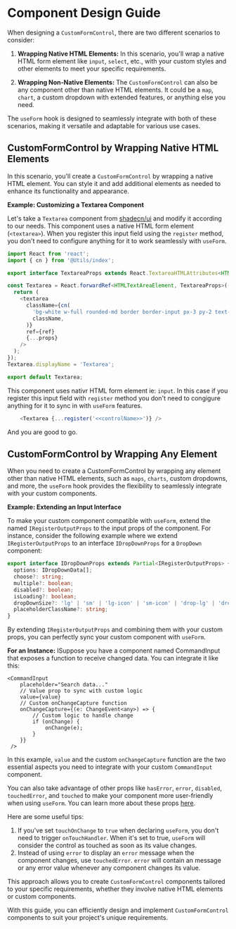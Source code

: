 # Component Design Guide

When designing a `CustomFormControl`, there are two different scenarios to consider:

1. **Wrapping Native HTML Elements:** In this scenario, you'll wrap a native HTML form element like `input`, `select`, etc., with your custom styles and other elements to meet your specific requirements.

2. **Wrapping Non-Native Elements:** The `CustomFormControl` can also be any component other than native HTML elements. It could be a `map`, `chart`, a custom dropdown with extended features, or anything else you need.

The `useForm` hook is designed to seamlessly integrate with both of these scenarios, making it versatile and adaptable for various use cases.

## CustomFormControl by Wrapping Native HTML Elements

In this scenario, you'll create a `CustomFormControl` by wrapping a native HTML element. You can style it and add additional elements as needed to enhance its functionality and appearance.

**Example: Customizing a Textarea Component**

Let's take a `Textarea` component from [shadecn/ui](https://ui.shadcn.com/docs/components/textarea) and modify it according to our needs. This component uses a native HTML form element (`<textarea>`). When you register this input field using the `register` method, you don't need to configure anything for it to work seamlessly with `useForm`.

```ts
import React from 'react';
import { cn } from '@Utils/index';

export interface TextareaProps extends React.TextareaHTMLAttributes<HTMLTextAreaElement> {}

const Textarea = React.forwardRef<HTMLTextAreaElement, TextareaProps>(({ className, ...props }, ref) => {
  return (
    <textarea
      className={cn(
        'bg-white w-full rounded-md border border-input px-3 py-2 text-sm shadow-sm placeholder:text-gray-500 focus-visible:outline-none focus-visible:ring-1 focus-visible:ring-ring disabled:cursor-not-allowed disabled:opacity-50',
        className,
      )}
      ref={ref}
      {...props}
    />
  );
});
Textarea.displayName = 'Textarea';

export default Textarea;
```

This component uses nativr HTML form element ie: `input`. In this case if you register this input field with `register` method you don't need to congigure anything for it to sync in with `useForm` features.

```ts
    <Textarea {...register('<<controlName>>')} />
```
And you are good to go.

## CustomFormControl by Wrapping Any Element

When you need to create a CustomFormControl by wrapping any element other than native HTML elements, such as `maps`, `charts`, custom dropdowns, and more, the `useForm` hook provides the flexibility to seamlessly integrate with your custom components.

**Example: Extending an Input Interface**

To make your custom component compatible with `useForm`, extend the named `IRegisterOutputProps` to the input props of the component. For instance, consider the following example where we extend `IRegisterOutputProps` to an interface `IDropDownProps` for a `DropDown` component:
```ts
export interface IDropDownProps extends Partial<IRegisterOutputProps> {
  options: IDropDownData[];
  choose?: string;
  multiple?: boolean;
  disabled?: boolean;
  isLoading?: boolean;
  dropDownSize?: 'lg' | 'sm' | 'lg-icon' | 'sm-icon' | 'drop-lg' | 'drop-sm' | 'drop-md';
  placeholderClassName?: string;
}
``` 
By extending `IRegisterOutputProps` and combining them with your custom props, you can perfectly sync your custom component with `useForm`.

**For an Instance:** ISuppose you have a component named CommandInput that exposes a function to receive changed data. You can integrate it like this:
```tsx
<CommandInput
    placeholder="Search data..."
    // Value prop to sync with custom logic
    value={value}
    // Custom onChangeCapture function
    onChangeCapture={(e: ChangeEvent<any>) => {
        // Custom logic to handle change
        if (onChange) {
            onChange(e);
        }
    }}
 />
```
In this example, `value` and the custom `onChangeCapture` function are the two essential aspects you need to integrate with your custom `CommandInput` component.

You can also take advantage of other props like `hasError`, `error`, `disabled`, `touchedError`, and `touched` to make your component more user-friendly when using `useForm`. You can learn more about these props [here](./register.md).

Here are some useful tips:
 1. If you've set `touchOnChange` to `true` when declaring `useForm`, you don't need to trigger `onTouchHandler`. When it's set to true, `useForm` will consider the control as touched as soon as its value changes.
 2. Instead of using `error` to display an `error` message when the component changes, use `touchedError`. `error` will contain an   message or any error value whenever any component changes its value.

This approach allows you to create `CustomFormControl` components tailored to your specific requirements, whether they involve native HTML elements or custom components.

With this guide, you can efficiently design and implement `CustomFormControl` components to suit your project's unique requirements.

